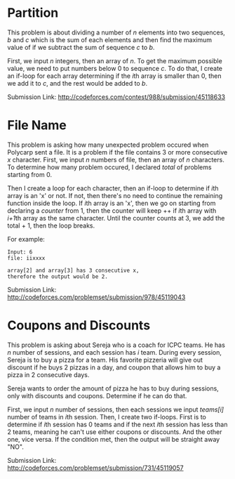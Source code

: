 # Partition
This problem is about dividing a number of *n* elements into two sequences, *b* and *c* which is the sum of 
each elements and then find the maximum value of if we subtract the sum of sequence *c* to *b*.

First, we input *n* integers, then an array of *n*. To get the maximum possible value, we need to put 
numbers below 0 to sequence *c*. To do that, I create an if-loop for each array determining if the *i*th array 
is smaller than 0, then we add it to *c*, and the rest would be added to *b*.

Submission Link: http://codeforces.com/contest/988/submission/45118633

# File Name
This problem is asking how many unexpected problem occured when Polycarp sent a file. It is a problem if the 
file contains 3 or more consecutive *x* character. First, we input *n* numbers of file, then an array of *n* 
characters. To determine how many problem occured, I declared *total* of problems starting from 0.

Then I create a loop for each character, then an if-loop to determine if *i*th array is an 'x' or not. If not, 
then there's no need to continue the remaining function inside the loop. If *i*th array is an 'x', then we go 
on starting from declaring a *counter* from 1, then the counter will keep ++ if *i*th array with *i+1*th array 
as the same character. Until the counter counts at 3, we add the total + 1, then the loop breaks.

For example:
```
Input: 6
file: iixxxx

array[2] and array[3] has 3 consecutive x,
therefore the output would be 2.
```

Submission Link: http://codeforces.com/problemset/submission/978/45119043

# Coupons and Discounts
This problem is asking about Sereja who is a coach for ICPC teams. He has *n* number of sessions, and each session 
has *i* team. During every session, Sereja is to buy a pizza for a team. His favorite pizzeria will give out 
discount if he buys 2 pizzas in a day, and coupon that allows him to buy a pizza in 2 consecutive days.

Sereja wants to order the amount of pizza he has to buy during sessions, only with discounts and coupons. 
Determine if he can do that.

First, we input *n* number of sessions, then each sessions we input *teams[i]* number of teams in *i*th session.
Then, I create two if-loops. First is to determine if *i*th session has 0 teams and if the next *i*th session 
has less than 2 teams, meaning he can't use either coupons or discounts. And the other one, vice versa.
If the condition met, then the output will be straight away "NO".

Submission Link: http://codeforces.com/problemset/submission/731/45119057
